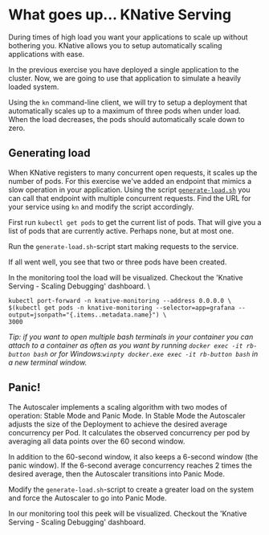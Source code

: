 # What goes up... KNative Serving

During times of high load you want your applications to scale up without bothering you. KNative allows you to setup automatically scaling applications with ease.

In the previous exercise you have deployed a single application to the cluster. Now, we are going to use that application to simulate a heavily loaded system.

Using the `kn` command-line client, we will try to setup a deployment that automatically scales up to a maximum of three pods when under load.
When the load decreases, the pods should automatically scale down to zero.


## Generating load
When KNative registers to many concurrent open requests, it scales up the number of pods.
For this exercise we've added an endpoint that mimics a slow operation in your application.
Using the script [`generate-load.sh`](2-what-goes-up/generate-load.sh) you can call that endpoint with multiple concurrent requests.
Find the URL for your service using `kn` and modify the script accordingly.

First run `kubectl get pods` to get the current list of pods.
That will give you a list of pods that are currently active. Perhaps none, but at most one.

Run the `generate-load.sh`-script start making requests to the service.

If all went well, you see that two or three pods have been created.

In the monitoring tool the load will be visualized.
Checkout the 'Knative Serving - Scaling Debugging' dashboard. \
```
kubectl port-forward -n knative-monitoring --address 0.0.0.0 \
$(kubectl get pods -n knative-monitoring --selector=app=grafana --output=jsonpath="{.items..metadata.name}") \
3000
```
_Tip: if you want to open multiple bash terminals in your container you can attach to a container as often as you want by running `docker exec -it rb-button bash` or for Windows:`winpty docker.exe exec -it rb-button bash` in a new terminal window._


## Panic!
The Autoscaler implements a scaling algorithm with two modes of operation: Stable Mode and Panic Mode.
In Stable Mode the Autoscaler adjusts the size of the Deployment to achieve the desired average concurrency per Pod.
It calculates the observed concurrency per pod by averaging all data points over the 60 second window.

In addition to the 60-second window, it also keeps a 6-second window (the panic window).
If the 6-second average concurrency reaches 2 times the desired average, then the Autoscaler transitions into Panic Mode.

Modify the `generate-load.sh`-script to create a greater load on the system and force the Autoscaler to go into Panic Mode.

In our monitoring tool this peek will be visualized.
Checkout the 'Knative Serving - Scaling Debugging' dashboard.

